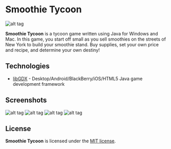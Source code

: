 # Smoothie Tycoon
![alt tag](http://i.imgur.com/ypbFwxD.png)

**Smoothie Tycoon** is a tycoon game written using Java for Windows and Mac. In this game, you start off small as you sell smoothies on the streets of New York to build your smoothie stand. Buy supplies, set your own price and recipe, and determine your own destiny!

## Technologies
* [libGDX](https://libgdx.badlogicgames.com/) - Desktop/Android/BlackBerry/iOS/HTML5 Java game development framework

## Screenshots
![alt tag](http://i.imgur.com/tyRQtnP.png)
![alt tag](http://i.imgur.com/kMdLvvq.png)
![alt tag](http://i.imgur.com/Qe5mfOd.png)
![alt tag](http://i.imgur.com/hjv2AZe.png)

## License
**Smoothie Tycoon** is licensed under the [MIT license](LICENSE).
